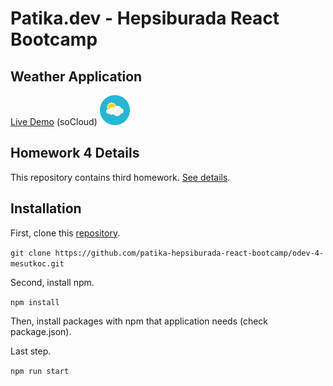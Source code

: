 # Patika.dev - Hepsiburada React Bootcamp

## Weather Application

[Live Demo](https://silly-leakey-0f754c.netlify.app/) 
(soCloud) ![soCloud](https://github.com/patika-hepsiburada-react-bootcamp/odev-4-mesutkoc/blob/master/public/favicon.ico)

## Homework 4 Details

This repository contains third homework. [See details](https://github.com/patika-hepsiburada-react-bootcamp/odevler/tree/main/odev4).

## Installation

First, clone this [repository](https://github.com/patika-hepsiburada-react-bootcamp/odev-4-mesutkoc.git).

`git clone https://github.com/patika-hepsiburada-react-bootcamp/odev-4-mesutkoc.git`

Second, install npm.

`npm install`

Then, install packages with npm that application needs (check package.json).

Last step.

`npm run start`
